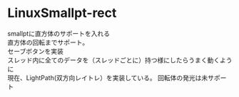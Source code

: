 # LinuxSmallpt-rect
smallptに直方体のサポートを入れる<br>
直方体の回転までサポート。<br>
セーブボタンを実装<br>
スレッド内に全てのデータを（スレッドごとに）持つ様にしたらうまく動くように<br>
現在、LightPath(双方向レイトレ）を実装している。
回転体の発光は未サポート
